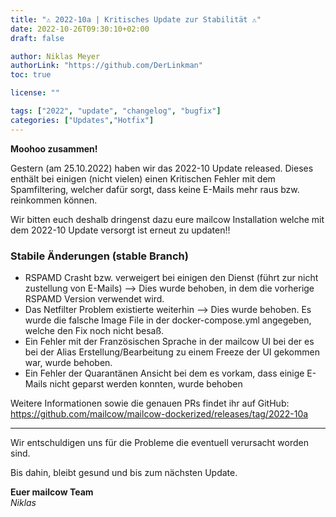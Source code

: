 ```yaml
---
title: "⚠️ 2022-10a | Kritisches Update zur Stabilität ⚠️"
date: 2022-10-26T09:30:10+02:00
draft: false

author: Niklas Meyer
authorLink: "https://github.com/DerLinkman"
toc: true

license: ""

tags: ["2022", "update", "changelog", "bugfix"]
categories: ["Updates","Hotfix"]
---
```


**Moohoo zusammen!**

Gestern (am 25.10.2022) haben wir das 2022-10 Update released. Dieses enthält bei einigen (nicht vielen) einen Kritischen Fehler mit dem Spamfiltering, welcher dafür sorgt, dass keine E-Mails mehr raus bzw. reinkommen können.

Wir bitten euch deshalb dringenst dazu eure mailcow Installation welche mit dem 2022-10 Update versorgt ist erneut zu updaten!!

<!--more-->

### Stabile Änderungen (stable Branch)

+ RSPAMD Crasht bzw. verweigert bei einigen den Dienst (führt zur nicht zustellung von E-Mails) --> Dies wurde behoben, in dem die vorherige RSPAMD Version verwendet wird.
+ Das Netfilter Problem existierte weiterhin --> Dies wurde behoben. Es wurde die falsche Image File in der docker-compose.yml angegeben, welche den Fix noch nicht besaß.
+ Ein Fehler mit der Französischen Sprache in der mailcow UI bei der es bei der Alias Erstellung/Bearbeitung zu einem Freeze der UI gekommen war, wurde behoben.
+ Ein Fehler der Quarantänen Ansicht bei dem es vorkam, dass einige E-Mails nicht geparst werden konnten, wurde behoben

Weitere Informationen sowie die genauen PRs findet ihr auf GitHub: https://github.com/mailcow/mailcow-dockerized/releases/tag/2022-10a

---

Wir entschuldigen uns für die Probleme die eventuell verursacht worden sind.

Bis dahin, bleibt gesund und bis zum nächsten Update.

**Euer mailcow Team** <br>
*Niklas*